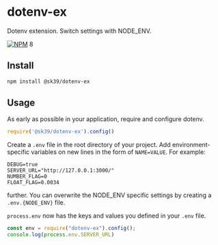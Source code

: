 # dotenv-ex
Dotenv extension. Switch settings with NODE_ENV.

[![NPM](https://img.shields.io/npm/v/@sk39/dotenv-ex.svg)](https://www.npmjs.com/package/@sk39/dotenv-ex) 
8

## Install

```bash
npm install @sk39/dotenv-ex
```

## Usage

As early as possible in your application, require and configure dotenv.

```javascript
require('@sk39/dotenv-ex').config()
```

Create a `.env` file in the root directory of your project. Add
environment-specific variables on new lines in the form of `NAME=VALUE`.
For example:

```dosini
DEBUG=true
SERVER_URL="http://127.0.0.1:3000/"
NUMBER_FLAG=0
FLOAT_FLAG=0.0034
```

further. 
You can overwrite the NODE_ENV specific settings by creating a `.env.{NODE_ENV}` file.

`process.env` now has the keys and values you defined in your `.env` file.

```javascript
const env = require("dotenv-ex").config();
console.log(process.env.SERVER_URL)
```

